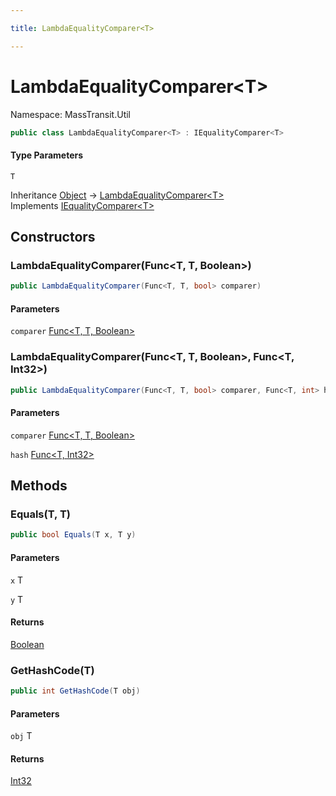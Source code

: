 ```yaml
---

title: LambdaEqualityComparer<T>

---
```


# LambdaEqualityComparer\<T\>

Namespace: MassTransit.Util

```csharp
public class LambdaEqualityComparer<T> : IEqualityComparer<T>
```

#### Type Parameters

`T`<br/>

Inheritance [Object](https://learn.microsoft.com/en-us/dotnet/api/system.object) → [LambdaEqualityComparer\<T\>](../masstransit-util/lambdaequalitycomparer-1)<br/>
Implements [IEqualityComparer\<T\>](https://learn.microsoft.com/en-us/dotnet/api/system.collections.generic.iequalitycomparer-1)

## Constructors

### **LambdaEqualityComparer(Func\<T, T, Boolean\>)**

```csharp
public LambdaEqualityComparer(Func<T, T, bool> comparer)
```

#### Parameters

`comparer` [Func\<T, T, Boolean\>](https://learn.microsoft.com/en-us/dotnet/api/system.func-3)<br/>

### **LambdaEqualityComparer(Func\<T, T, Boolean\>, Func\<T, Int32\>)**

```csharp
public LambdaEqualityComparer(Func<T, T, bool> comparer, Func<T, int> hash)
```

#### Parameters

`comparer` [Func\<T, T, Boolean\>](https://learn.microsoft.com/en-us/dotnet/api/system.func-3)<br/>

`hash` [Func\<T, Int32\>](https://learn.microsoft.com/en-us/dotnet/api/system.func-2)<br/>

## Methods

### **Equals(T, T)**

```csharp
public bool Equals(T x, T y)
```

#### Parameters

`x` T<br/>

`y` T<br/>

#### Returns

[Boolean](https://learn.microsoft.com/en-us/dotnet/api/system.boolean)<br/>

### **GetHashCode(T)**

```csharp
public int GetHashCode(T obj)
```

#### Parameters

`obj` T<br/>

#### Returns

[Int32](https://learn.microsoft.com/en-us/dotnet/api/system.int32)<br/>
